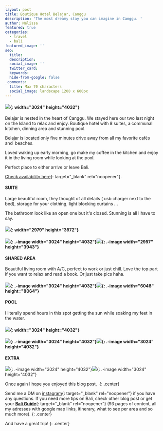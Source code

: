 ```yaml
---
layout: post
title: Boutique Hotel Belajar, Canggu
description: 'The most dreamy stay you can imagine in Canggu. '
author: Mélissa
featured: true
categories:
  - travel
  - bali
featured_image: ''
seo:
  title:
  description:
  social_image: ''
  twitter_card:
  keywords:
  hide-from-google: false
_comments:
  title: Max 70 characters
  social_image: landscape 1200 x 600px
---
```

#### ![](/uploads/img-2117.jpg){: width="3024" height="4032"}

Belajar is nested in the heart of Canggu. We stayed here our two last night on the Island to relax and enjoy. Boutique hotel with 8 suites, a communal kitchen, dinning area and stunning pool.&nbsp;

Belajar is located only five minutes drive away from all my favorite cafés and&nbsp; beaches.&nbsp;

Loved waking up early morning, go make my coffee in the kitchen and enjoy it in the living room while looking at the pool.&nbsp;

Perfect place to either arrive or leave Bali.&nbsp;

[Check availability here](https://belajarbali.com/#/){: target="_blank" rel="noopener"}.&nbsp;

#### SUITE

Large beautiful room, they thought of all details ( usb charger next to the bed), storage for your clothing, light blocking curtains …&nbsp;

The bathroom look like an open one but it's closed. Stunning is all I have to say.&nbsp;

#### ![](/uploads/img-1929.jpg){: width="2979" height="3972"}

#### ![](/uploads/img-1933.jpg){: .-image width="3024" height="4032"}![](/uploads/img-1930.jpg){: .-image width="2957" height="3943"}

#### SHARED AREA

Beautiful living room with A/C, perfect to work or just chill. Love the top part if you want to relax and read a book. Or just take pics haha.&nbsp;

#### ![](/uploads/img-2091-2.jpg){: .-image width="3024" height="4032"}![](/uploads/img-2052.jpg){: .-image width="6048" height="8064"}

#### POOL&nbsp;

I literally spend hours in this spot getting the sun while soaking my feet in the water.&nbsp;

#### ![](/uploads/img-4796.jpg){: width="3024" height="4032"}

#### ![](/uploads/img-1977.jpg){: .-image width="3024" height="4032"}![](/uploads/img-1988.jpg){: .-image width="3024" height="4032"}

#### EXTRA

![](/uploads/img-2101.jpg){: .-image width="3024" height="4032"}![](/uploads/img-2114.jpg){: .-image width="3024" height="4032"}

Once again I hope you enjoyed this blog post,&nbsp;
{: .center}

Send me a DM on&nbsp;[instagram](https://www.instagram.com/nomadedreamer/){: target="_blank" rel="noopener"}&nbsp;if you have any questions. If you need more tips on Bali, check other blog post or get your&nbsp;[**Bali Guide**](https://nomadedreamer.gumroad.com/l/baliguide){: target="_blank" rel="noopener"}&nbsp;(93 pages of content, all my adresses with google map links, itinerary, what to see per area and so much more).
{: .center}

And have a great trip!
{: .center}
